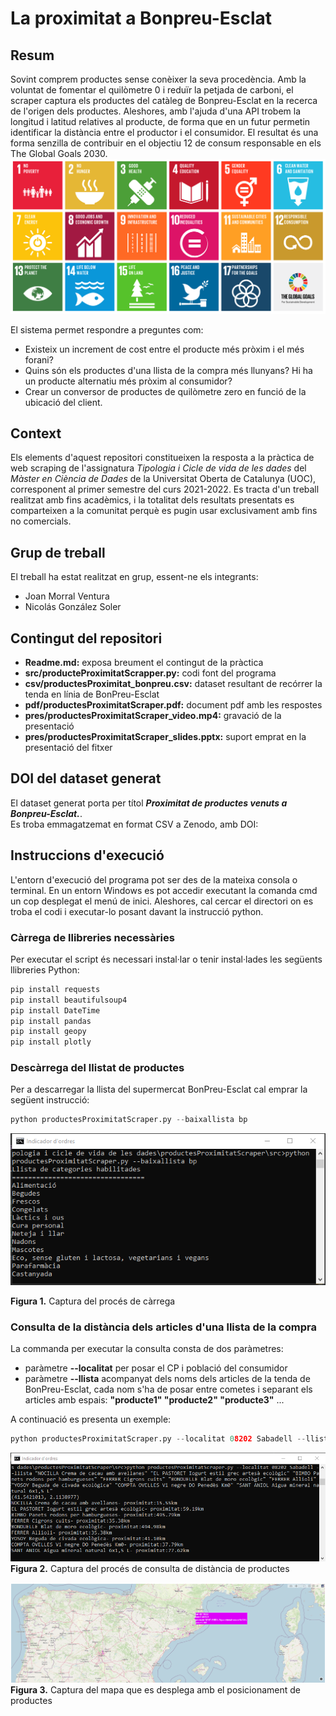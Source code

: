# La proximitat a Bonpreu-Esclat

## Resum

Sovint comprem productes sense conèixer la seva procedència. 
Amb la voluntat de fomentar el quilòmetre 0 i reduïr la petjada de carboni, el scraper captura els productes del catàleg de Bonpreu-Esclat en la recerca de l'origen dels productes.
Aleshores, amb l'ajuda d'una API trobem la longitud i latitud relatives al producte, de forma que en un futur permetin identificar la distància entre el productor i el consumidor.
El resultat és una forma senzilla de contribuir en el objectiu 12 de consum responsable en els The Global Goals 2030.
&nbsp;\
![img.png](img/infographic_cc_globalgoals2030.png)

El sistema permet respondre a preguntes com:
- Existeix un increment de cost entre el producte més pròxim i el més forani?
- Quins són els productes d'una llista de la compra més llunyans? Hi ha un producte alternatiu més pròxim al consumidor?
- Crear un conversor de productes de quilòmetre zero en funció de la ubicació del client.

## Context

Els elements d'aquest repositori constitueixen la resposta a la pràctica de web scraping de l'assignatura *Tipologia i Cicle de vida de les dades* del *Màster en Ciència de Dades* de la Universitat Oberta de Catalunya (UOC), corresponent al primer semestre del curs 2021-2022. Es tracta d'un treball realitzat amb fins acadèmics, i la totalitat dels resultats presentats es comparteixen a la comunitat perquè es pugin usar exclusivament amb fins no comercials.

## Grup de treball

El treball ha estat realitzat en grup, essent-ne els integrants:
- Joan Morral Ventura
- Nicolás González Soler

## Contingut del repositori

- **Readme.md:** exposa breument el contingut de la pràctica
- **src/producteProximitatScrapper.py:** codi font del programa
- **csv/productesProximitat_bonpreu.csv:** dataset resultant de recórrer la tenda en línia de BonPreu-Esclat
- **pdf/productesProximitatScraper.pdf:** document pdf amb les respostes
- **pres/productesProximitatScraper_video.mp4:** gravació de la presentació
- **pres/productesProximitatScraper_slides.pptx:** suport emprat en la presentació del fitxer 
## DOI del dataset generat

El dataset generat porta per títol ***Proximitat de productes venuts a Bonpreu-Esclat.***.  
Es troba emmagatzemat en format CSV a Zenodo, amb DOI: 

## Instruccions d'execució
L'entorn d'execució del programa pot ser des de la mateixa consola o terminal. En un entorn Windows es pot accedir executant la comanda cmd un cop desplegat el menú de inici. Aleshores, cal cercar el directori on es troba el codi i executar-lo posant davant la instrucció python. 

### Càrrega de llibreries necessàries
Per executar el script és necessari instal·lar o tenir instal·lades les següents llibreries Python:

```python
pip install requests
pip install beautifulsoup4
pip install DateTime
pip install pandas
pip install geopy
pip install plotly
```

### Descàrrega del llistat de productes
Per a descarregar la llista del supermercat BonPreu-Esclat cal emprar la següent instrucció:
```python
python productesProximitatScraper.py --baixallista bp
```
![img.png](img/captura_procescarregaproductes.png)

**Figura 1.** Captura del procés de càrrega

### Consulta de la distància dels articles d'una llista de la compra
La commanda per executar la consulta consta de dos paràmetres:
- paràmetre **--localitat** per posar el CP i població del consumidor
- paràmetre **--llista** acompanyat dels noms dels articles de la tenda de BonPreu-Esclat, cada nom s'ha de posar entre cometes i separant els articles amb espais: **"producte1" "producte2" "producte3"** ... 

A continuació es presenta un exemple: 
```python
python productesProximitatScraper.py --localitat 08202 Sabadell --llista "NOCILLA Crema de cacau amb avellanes" "EL PASTORET Iogurt estil grec artesà ecològic" "BIMBO Panets rodons per hamburgueses" "FERRER Cigrons cuits" "BONDUELLE Blat de moro ecològic" "FERRER Allioli" "YOSOY Beguda de civada ecològica" "COMPTA OVELLES Vi negre DO Penedès Km0" "SANT ANIOL Aigua mineral natural 6x1,5 L"
```

![img.png](img/captura_consultadistanciaproductes.png)
**Figura 2.** Captura del procés de consulta de distància de productes

![img_1.png](img/captura_mapadistanciaproductes.png)
**Figura 3.** Captura del mapa que es desplega amb el posicionament de productes


